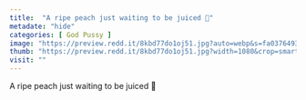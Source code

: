 ```yaml
---
title:  "A ripe peach just waiting to be juiced 🍑"
metadate: "hide"
categories: [ God Pussy ]
image: "https://preview.redd.it/8kbd77do1oj51.jpg?auto=webp&s=fa037649328c3d2eb97b0fd390750a51542e49b6"
thumb: "https://preview.redd.it/8kbd77do1oj51.jpg?width=1080&crop=smart&auto=webp&s=e7ff0c4fa7382e229b64374078afd83768ae46a1"
visit: ""
---
```

A ripe peach just waiting to be juiced 🍑
